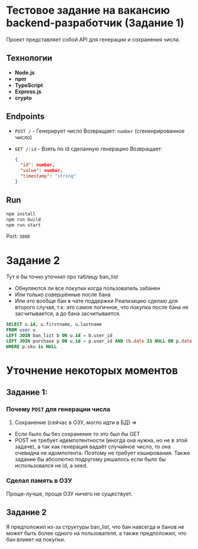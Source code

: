 
# Тестовое задание на вакансию backend-разработчик (Задание 1)
Проект представляет собой API для генерации и сохранения числа.

## Технологии
* **Node.js**
* **npm**
* **TypeScript**
* **Express.js**
* **crypto**

## Endpoints

- `POST /` - Генерирует число
  Возвращает: `number` (сгененрированное число)

- `GET /:id` - Взять по id сделанную генерацию
  Возвращает:  
  ```json
  {
    "id": number,
    "value": number,
    "timestamp": "string"
  }
  ```

## Run

```bash
npm install
npm run build
npm run start
```

Port: `3000`

# Задание 2
Тут я бы точно уточнил про таблицу ban_list
- Обнуляются ли все покупки когда пользователь забанен
- Или только совершённые после бана
- Или это вообще бан в чате поддержки
Реализацию сделаю для второго случая, т.к. это самое логичное, что покупка после бана не засчитывается, а до бана засчитывается.

```sql
SELECT u.id, u.firstname, u.lastname
FROM user u
LEFT JOIN ban_list b ON u.id = b.user_id
LEFT JOIN purchase p ON u.id = p.user_id AND (b.date IS NULL OR p.date < b.date)
WHERE p.sku is NULL
```

# Уточнение некоторых моментов
## Задание 1:
### Почему `POST` для генерации числа
1. Сохранение (сейчас в ОЗУ, могло идти в БД) =>
  - Если было бы без сохранение то это был бы GET
  - POST не требует идемпотентности (иногда она нужна, но не в этой задаче), а так как генерация вадаёт случайное число, то она очевидна не идомпотента. Поэтому не требует кэширования. 
Также задание бы абсолютно подругому решалось если было бы использовался не id, а seed.
### Сделал память в ОЗУ
Проще-лучше, проще ОЗУ ничего не существует.
## Задание 2
Я предположил из-за структуры ban_list, что бан навсегда и банов не может быть более одного на пользователя, а также предположил, что бан влияет на покупки.
